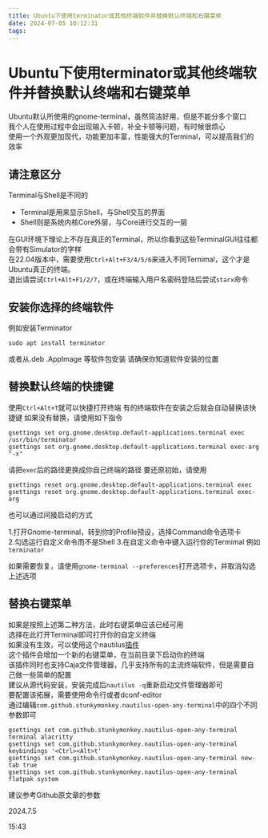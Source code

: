 ```yaml
---
title: Ubuntu下使用terminator或其他终端软件并替换默认终端和右键菜单
date: 2024-07-05 10:12:31
tags:
---
```


Ubuntu下使用terminator或其他终端软件并替换默认终端和右键菜单
====

Ubuntu默认所使用的gnome-terminal，虽然简洁好用，但是不能分多个窗口  
我个人在使用过程中会出现输入卡顿，补全卡顿等问题，有时候很烦心  
使用一个外观更加现代，功能更加丰富，性能强大的Terminal，可以提高我们的效率

<!-- more -->

## 请注意区分

Terminal与Shell是不同的

- Terminal是用来显示Shell，与Shell交互的界面  
- Shell则是系统内核Core外层，与Core进行交互的一层  

在GUI环境下理论上不存在真正的Terminal，所以你看到这些TerminalGUI往往都会带有Simulator的字样  
在22.04版本中，需要使用```Ctrl+Alt+F3/4/5/6```来进入不同Ternimal，这个才是Ubuntu真正的终端。  
退出请尝试```Ctrl+Alt+F1/2/7```，或在终端输入用户名密码登陆后尝试```starx```命令  

## 安装你选择的终端软件

例如安装Terminator

```
sudo apt install terminator
```

或者从.deb .AppImage 等软件包安装
请确保你知道软件安装的位置

## 替换默认终端的快捷键

使用`Ctrl+Alt+T`就可以快捷打开终端
有的终端软件在安装之后就会自动替换该快捷键
如果没有替换，请使用如下指令

```
gsettings set org.gnome.desktop.default-applications.terminal exec /usr/bin/terminator
gsettings set org.gnome.desktop.default-applications.terminal exec-arg "-x"
```

请把`exec`后的路径更换成你自己终端的路径
要还原初始，请使用

```
gsettings reset org.gnome.desktop.default-applications.terminal exec
gsettings reset org.gnome.desktop.default-applications.terminal exec-arg
```

也可以通过间接启动的方式  

1.打开Gnome-terminal，转到你的Profile预设，选择Command命令选项卡  
2.勾选运行自定义命令而不是Shell
3.在自定义命令中键入运行你的Termimal 例如`terminator`  

如果需要恢复，请使用`gnome-terminal --preferences`打开选项卡，并取消勾选上述选项

## 替换右键菜单

如果是按照上述第二种方法，此时右键菜单应该已经可用  
选择在此打开Terminal即可打开你的自定义终端  
如果没有生效，可以使用这个nautilus[插件](https://github.com/Stunkymonkey/nautilus-open-any-terminal)  
这个插件会增加一个新的右键菜单，在当前目录下启动你的终端  
该插件同时也支持Caja文件管理器，几乎支持所有的主流终端软件，但是需要自己做一些简单的配置  
建议从源代码安装，安装完成后`nautilus -q`重新启动文件管理器即可  
要配置该拓展，需要使用命令行或者dconf-editor  
通过编辑`com.github.stunkymonkey.nautilus-open-any-terminal`中的四个不同参数即可  

```
gsettings set com.github.stunkymonkey.nautilus-open-any-terminal terminal alacritty
gsettings set com.github.stunkymonkey.nautilus-open-any-terminal keybindings '<Ctrl><Alt>t'
gsettings set com.github.stunkymonkey.nautilus-open-any-terminal new-tab true
gsettings set com.github.stunkymonkey.nautilus-open-any-terminal flatpak system
```

建议参考Github原文章的参数 

2024.7.5

15:43